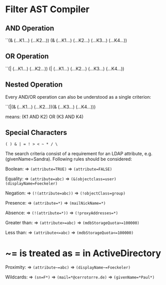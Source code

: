# Filter AST Compiler

## AND Operation

``(& (...K1...) (...K2...))
(& (...K1...) (...K2...) (...K3...) (...K4...))

## OR Operation

``(| (...K1...) (...K2...))
(| (...K1...) (...K2...) (...K3...) (...K4...))


## Nested Operation

Every AND/OR operation can also be understood as a single criterion:

``(|(& (...K1...) (...K2...))(& (...K3...) (...K4...)))

means: (K1 AND K2) OR (K3 AND K4)



## Special Characters

`( ) & | = ! > < ~ * / \`

The search criteria consist of a requirement for an LDAP attribute, e.g. (givenName=Sandra).
Following rules should be considered:

Boolean:
  => `(attribute=TRUE)`
  => `(attribute=FALSE)`

Equality:
  => `(attribute=abc)`
  => `(&(objectclass=user)(displayName=Foeckeler)`

Negation:
  => `(!(attribute=abc))`
  => `(!objectClass=group)`

Presence:
  => `(attribute=*)`
  => `(mailNickName=*)`

Absence:
  => `(!(attribute=*))`
  => `(!proxyAddresses=*)`

Greater than:
  => `(attribute>=abc)`
  => `(mdbStorageQuota>=100000)`

Less than:
  => `(attribute<=abc)`
  => `(mdbStorageQuota<=100000)`

# ~= is treated as = in ActiveDirectory
Proximity:
  => `(attribute~=abc)`
  => `(displayName~=Foeckeler)`

Wildcards:
  => `(sn=F*)`
  => `(mail=*@cerrotorre.de)`
  => `(givenName=*Paul*)`
